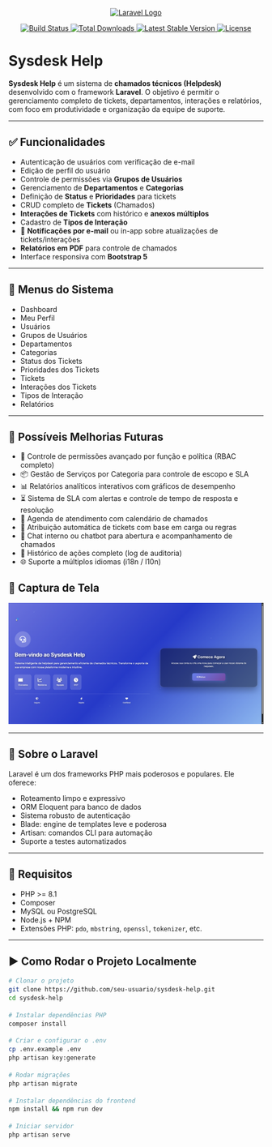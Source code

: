 <p align="center">
    <a href="https://laravel.com" target="_blank">
        <img src="https://raw.githubusercontent.com/laravel/art/master/logo-lockup/5%20SVG/2%20CMYK/1%20Full%20Color/laravel-logolockup-cmyk-red.svg" width="400" alt="Laravel Logo">
    </a>
</p>

<p align="center">
    <a href="https://github.com/laravel/framework/actions">
        <img src="https://github.com/laravel/framework/workflows/tests/badge.svg" alt="Build Status">
    </a>
    <a href="https://packagist.org/packages/laravel/framework">
        <img src="https://img.shields.io/packagist/dt/laravel/framework" alt="Total Downloads">
    </a>
    <a href="https://packagist.org/packages/laravel/framework">
        <img src="https://img.shields.io/packagist/v/laravel/framework" alt="Latest Stable Version">
    </a>
    <a href="https://packagist.org/packages/laravel/framework">
        <img src="https://img.shields.io/packagist/l/laravel/framework" alt="License">
    </a>
</p>

# Sysdesk Help

**Sysdesk Help** é um sistema de **chamados técnicos (Helpdesk)** desenvolvido com o framework **Laravel**. O objetivo é permitir o gerenciamento completo de tickets, departamentos, interações e relatórios, com foco em produtividade e organização da equipe de suporte.

---

## ✅ Funcionalidades

- Autenticação de usuários com verificação de e-mail
- Edição de perfil do usuário
- Controle de permissões via **Grupos de Usuários**
- Gerenciamento de **Departamentos** e **Categorias**
- Definição de **Status** e **Prioridades** para tickets
- CRUD completo de **Tickets** (Chamados)
- **Interações de Tickets** com histórico e **anexos múltiplos**
- Cadastro de **Tipos de Interação**
- 🧠 **Notificações por e-mail** ou in-app sobre atualizações de tickets/interações
- **Relatórios em PDF** para controle de chamados
- Interface responsiva com **Bootstrap 5**

---

## 📂 Menus do Sistema

- Dashboard
- Meu Perfil
- Usuários
- Grupos de Usuários
- Departamentos
- Categorias
- Status dos Tickets
- Prioridades dos Tickets
- Tickets
- Interações dos Tickets
- Tipos de Interação
- Relatórios

---

## 🔮 Possíveis Melhorias Futuras

- 🔐 Controle de permissões avançado por função e política (RBAC completo)
- 📦 Gestão de Serviços por Categoria para controle de escopo e SLA
- 📊 Relatórios analíticos interativos com gráficos de desempenho
- ⏳ Sistema de SLA com alertas e controle de tempo de resposta e resolução
- 📅 Agenda de atendimento com calendário de chamados
- 🔁 Atribuição automática de tickets com base em carga ou regras
- 💬 Chat interno ou chatbot para abertura e acompanhamento de chamados
- 🧾 Histórico de ações completo (log de auditoria)
- 🌐 Suporte a múltiplos idiomas (i18n / l10n)

## 📸 Captura de Tela

<p align="center">
    <img src="public/images/Demo/demo_sysdesk_help.png" alt="Exemplo do sistema Sysdesk Help" width="800">
</p>

---

## 🔧 Sobre o Laravel

Laravel é um dos frameworks PHP mais poderosos e populares. Ele oferece:

- Roteamento limpo e expressivo
- ORM Eloquent para banco de dados
- Sistema robusto de autenticação
- Blade: engine de templates leve e poderosa
- Artisan: comandos CLI para automação
- Suporte a testes automatizados

---

## 🚀 Requisitos

- PHP >= 8.1
- Composer
- MySQL ou PostgreSQL
- Node.js + NPM
- Extensões PHP: `pdo`, `mbstring`, `openssl`, `tokenizer`, etc.

---

## ▶️ Como Rodar o Projeto Localmente

```bash
# Clonar o projeto
git clone https://github.com/seu-usuario/sysdesk-help.git
cd sysdesk-help

# Instalar dependências PHP
composer install

# Criar e configurar o .env
cp .env.example .env
php artisan key:generate

# Rodar migrações
php artisan migrate

# Instalar dependências do frontend
npm install && npm run dev

# Iniciar servidor
php artisan serve
